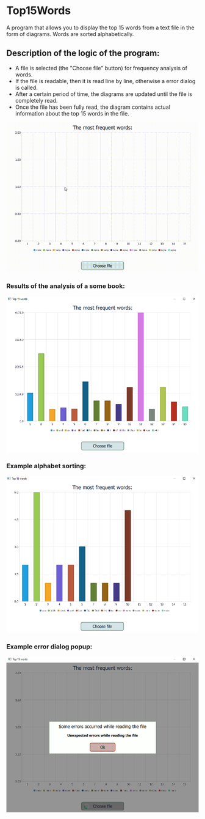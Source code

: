 # Top15Words
A program that allows you to display the top 15 words from a text file in the form of diagrams. Words are sorted alphabetically.

## Description of the logic of the program:
- A file is selected (the "Choose file" button) for frequency analysis of words.
- If the file is readable, then it is read line by line, otherwise a error  dialog is called.
- After a certain period of time, the diagrams are updated until the file is completely read.
- Once the file has been fully read, the diagram contains actual information about the top 15 words in the file.

![til](screens/demonstration.gif)

### Results of the analysis of a some book:
![Alt text](screens/book.PNG?raw=true "Results of the analysis of a some book")

### Example alphabet sorting:
![Alt text](screens/alphabet_sorting.PNG?raw=true "Example alphabet sorting")

### Example error dialog popup:
![Alt text](screens/execptions.PNG?raw=true "Example error dialog popup")
